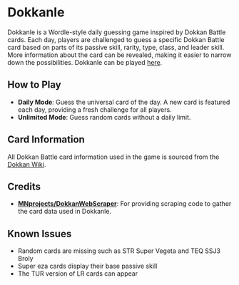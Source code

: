 # Dokkanle

Dokkanle is a Wordle-style daily guessing game inspired by Dokkan Battle cards. Each day, players are challenged to guess a specific Dokkan Battle card based on parts of its passive skill, rarity, type, class, and leader skill. More information about the card can be revealed, making it easier to narrow down the possibilities. Dokkanle can be played [here](https://drbreakfast.github.io/Dokkanle/).

## How to Play

- **Daily Mode**: Guess the universal card of the day. A new card is featured each day, providing a fresh challenge for all players.
- **Unlimited Mode**: Guess random cards without a daily limit.

## Card Information

All Dokkan Battle card information used in the game is sourced from the [Dokkan Wiki](https://dbz-dokkanbattle.fandom.com/wiki/Dragon_Ball_Z_Dokkan_Battle_Wiki).

## Credits

- **[MNprojects/DokkanWebScraper](https://github.com/MNprojects/DokkanWebScraper/tree/main?tab=readme-ov-file#dokkanwebscraper)**: For providing scraping code to gather the card data used in Dokkanle.

## Known Issues

- Random cards are missing such as STR Super Vegeta and TEQ SSJ3 Broly
- Super eza cards display their base passive skill
- The TUR version of LR cards can appear
